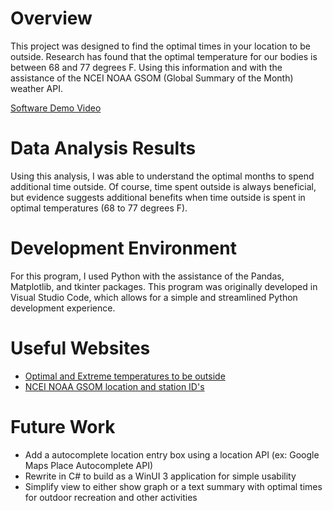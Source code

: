 # Overview

This project was designed to find the optimal times in your location to be outside. Research has found that the optimal temperature for our bodies is between 68 and 77 degrees F. Using this information and with the assistance of the NCEI NOAA GSOM (Global Summary of the Month) weather API. 

[Software Demo Video](http://youtube.link.goes.here)

# Data Analysis Results

Using this analysis, I was able to understand the optimal months to spend additional time outside. Of course, time spent outside is always beneficial, but evidence suggests additional benefits when time outside is spent in optimal temperatures (68 to 77 degrees F).

# Development Environment

For this program, I used Python with the assistance of the Pandas, Matplotlib, and tkinter packages. This program was originally developed in Visual Studio Code, 
which allows for a simple and streamlined Python development experience.

# Useful Websites

* [Optimal and Extreme temperatures to be outside](https://www.healthline.com/health/extreme-temperature-safety)
* [NCEI NOAA GSOM location and station ID's](https://www.ncei.noaa.gov/access/search/data-search/global-summary-of-the-month)

# Future Work

* Add a autocomplete location entry box using a location API (ex: Google Maps Place Autocomplete API)
* Rewrite in C# to build as a WinUI 3 application for simple usability
* Simplify view to either show graph or a text summary with optimal times for outdoor recreation and other activities